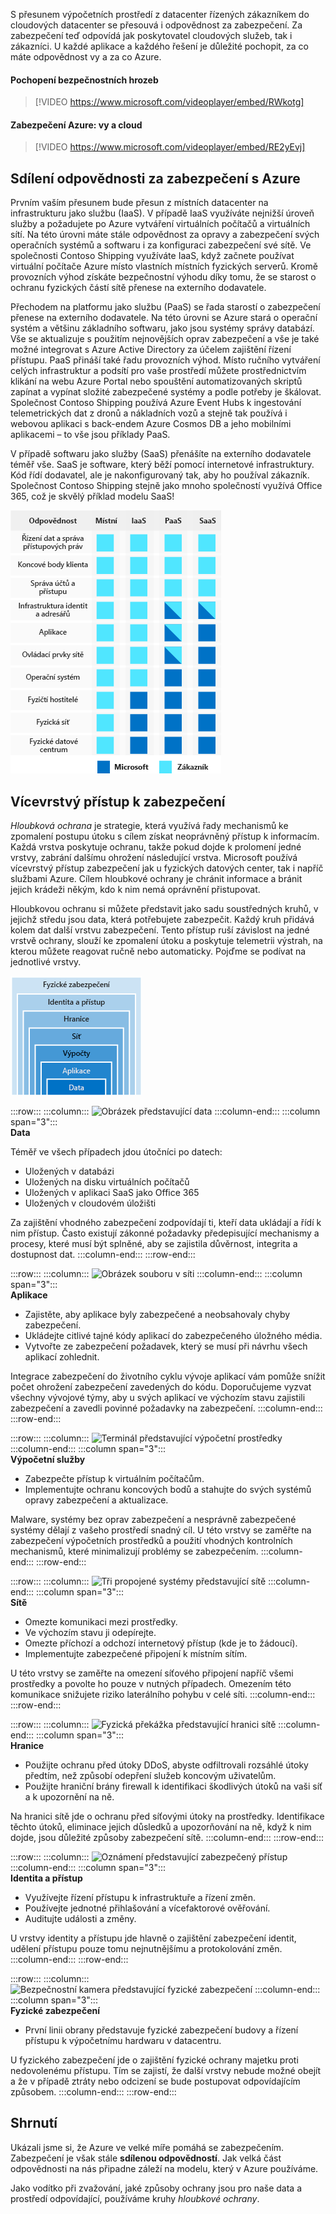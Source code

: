 S přesunem výpočetních prostředí z datacenter řízených zákazníkem do cloudových datacenter se přesouvá i odpovědnost za zabezpečení. Za zabezpečení teď odpovídá jak poskytovatel cloudových služeb, tak i zákazníci. U každé aplikace a každého řešení je důležité pochopit, za co máte odpovědnost vy a za co Azure.

#### <a name="understand-security-threats"></a>Pochopení bezpečnostních hrozeb

> [!VIDEO https://www.microsoft.com/videoplayer/embed/RWkotg]

#### <a name="azure-security-you-versus-the-cloud"></a>Zabezpečení Azure: vy a cloud

> [!VIDEO https://www.microsoft.com/videoplayer/embed/RE2yEvj]

## <a name="share-security-responsibility-with-azure"></a>Sdílení odpovědnosti za zabezpečení s Azure

Prvním vaším přesunem bude přesun z místních datacenter na infrastrukturu jako službu (IaaS). V případě IaaS využíváte nejnižší úroveň služby a požadujete po Azure vytváření virtuálních počítačů a virtuálních sítí. Na této úrovni máte stále odpovědnost za opravy a zabezpečení svých operačních systémů a softwaru i za konfiguraci zabezpečení své sítě. Ve společnosti Contoso Shipping využíváte IaaS, když začnete používat virtuální počítače Azure místo vlastních místních fyzických serverů. Kromě provozních výhod získáte bezpečnostní výhodu díky tomu, že se starost o ochranu fyzických částí sítě přenese na externího dodavatele.

Přechodem na platformu jako službu (PaaS) se řada starostí o zabezpečení přenese na externího dodavatele. Na této úrovni se Azure stará o operační systém a většinu základního softwaru, jako jsou systémy správy databází. Vše se aktualizuje s použitím nejnovějších oprav zabezpečení a vše je také možné integrovat s Azure Active Directory za účelem zajištění řízení přístupu. PaaS přináší také řadu provozních výhod. Místo ručního vytváření celých infrastruktur a podsítí pro vaše prostředí můžete prostřednictvím klikání na webu Azure Portal nebo spouštění automatizovaných skriptů zapínat a vypínat složité zabezpečené systémy a podle potřeby je škálovat. Společnost Contoso Shipping používá Azure Event Hubs k ingestování telemetrických dat z dronů a nákladních vozů a stejně tak používá i webovou aplikaci s back-endem Azure Cosmos DB a jeho mobilními aplikacemi – to vše jsou příklady PaaS.

V případě softwaru jako služby (SaaS) přenášíte na externího dodavatele téměř vše. SaaS je software, který běží pomocí internetové infrastruktury. Kód řídí dodavatel, ale je nakonfigurovaný tak, aby ho používal zákazník. Společnost Contoso Shipping stejně jako mnoho společností využívá Office 365, což je skvělý příklad modelu SaaS!

![Ilustrace, která zobrazuje, jak poskytovatelé cloudových služeb a zákazníci sdílejí povinnosti v oblasti zabezpečení v rámci různých typů implementace výpočetních služeb: místní, infrastruktura jako služba, platforma jako služba a software jako služba.](../media/shared_responsibilities.png)

## <a name="a-layered-approach-to-security"></a>Vícevrstvý přístup k zabezpečení

*Hloubková ochrana* je strategie, která využívá řady mechanismů ke zpomalení postupu útoku s cílem získat neoprávněný přístup k informacím. Každá vrstva poskytuje ochranu, takže pokud dojde k prolomení jedné vrstvy, zabrání dalšímu ohrožení následující vrstva. Microsoft používá vícevrstvý přístup zabezpečení jak u fyzických datových center, tak i napříč službami Azure. Cílem hloubkové ochrany je chránit informace a bránit jejich krádeži někým, kdo k nim nemá oprávnění přistupovat.

Hloubkovou ochranu si můžete představit jako sadu soustředných kruhů, v jejichž středu jsou data, která potřebujete zabezpečit. Každý kruh přidává kolem dat další vrstvu zabezpečení. Tento přístup ruší závislost na jedné vrstvě ochrany, slouží ke zpomalení útoku a poskytuje telemetrii výstrah, na kterou můžete reagovat ručně nebo automaticky. Pojďme se podívat na jednotlivé vrstvy.

![Ilustrace zobrazující Hloubkovou obranu s Daty v centru. Okruhy zabezpečení dat jsou: aplikace, výpočetní prostředky, sítě, hranice, identita a přístup a fyzické zabezpečení.](../media/defense_in_depth_layers_small.PNG)

:::row:::
  :::column:::
    ![Obrázek představující data](../media/2-data.png)
  :::column-end:::
    :::column span="3":::  
**Data**

Téměř ve všech případech jdou útočníci po datech:

- Uložených v databázi
- Uložených na disku virtuálních počítačů
- Uložených v aplikaci SaaS jako Office 365
- Uložených v cloudovém úložišti

Za zajištění vhodného zabezpečení zodpovídají ti, kteří data ukládají a řídí k nim přístup. Často existují zákonné požadavky předepisující mechanismy a procesy, které musí být splněné, aby se zajistila důvěrnost, integrita a dostupnost dat.
  :::column-end:::
:::row-end:::

:::row:::
  :::column:::
    ![Obrázek souboru v síti](../media/2-application.png)
  :::column-end:::
    :::column span="3":::  
**Aplikace**

- Zajistěte, aby aplikace byly zabezpečené a neobsahovaly chyby zabezpečení.
- Ukládejte citlivé tajné kódy aplikací do zabezpečeného úložného média.
- Vytvořte ze zabezpečení požadavek, který se musí při návrhu všech aplikací zohlednit.

Integrace zabezpečení do životního cyklu vývoje aplikací vám pomůže snížit počet ohrožení zabezpečení zavedených do kódu. Doporučujeme vyzvat všechny vývojové týmy, aby u svých aplikací ve výchozím stavu zajistili zabezpečení a zavedli povinné požadavky na zabezpečení.
  :::column-end:::
:::row-end:::

:::row:::
  :::column:::
    ![Terminál představující výpočetní prostředky](../media/2-compute.png)
  :::column-end:::
    :::column span="3":::  
**Výpočetní služby**

- Zabezpečte přístup k virtuálním počítačům.
- Implementujte ochranu koncových bodů a stahujte do svých systémů opravy zabezpečení a aktualizace.

Malware, systémy bez oprav zabezpečení a nesprávně zabezpečené systémy dělají z vašeho prostředí snadný cíl. U této vrstvy se zaměřte na zabezpečení výpočetních prostředků a použití vhodných kontrolních mechanismů, které minimalizují problémy se zabezpečením.
  :::column-end:::
:::row-end:::

:::row:::
  :::column:::
    ![Tři propojené systémy představující sítě](../media/2-networking.png)
  :::column-end:::
    :::column span="3":::  
**Sítě**

- Omezte komunikaci mezi prostředky.
- Ve výchozím stavu ji odepírejte.
- Omezte příchozí a odchozí internetový přístup (kde je to žádoucí).
- Implementujte zabezpečené připojení k místním sítím.

U této vrstvy se zaměřte na omezení síťového připojení napříč všemi prostředky a povolte ho pouze v nutných případech. Omezením této komunikace snižujete riziko laterálního pohybu v celé síti.
  :::column-end:::
:::row-end:::

:::row:::
  :::column:::
    ![Fyzická překážka představující hranici sítě](../media/2-perimeter.png)
  :::column-end:::
    :::column span="3":::  
**Hranice**

- Použijte ochranu před útoky DDoS, abyste odfiltrovali rozsáhlé útoky předtím, než způsobí odepření služeb koncovým uživatelům.
- Použijte hraniční brány firewall k identifikaci škodlivých útoků na vaši síť a k upozornění na ně.

Na hranici sítě jde o ochranu před síťovými útoky na prostředky. Identifikace těchto útoků, eliminace jejich důsledků a upozorňování na ně, když k nim dojde, jsou důležité způsoby zabezpečení sítě.
  :::column-end:::
:::row-end:::

:::row:::
  :::column:::
    ![Oznámení představující zabezpečený přístup](../media/2-policies-and-access.png)
  :::column-end:::
    :::column span="3":::  
**Identita a přístup**

- Využívejte řízení přístupu k infrastruktuře a řízení změn.
- Používejte jednotné přihlašování a vícefaktorové ověřování.
- Auditujte události a změny.

U vrstvy identity a přístupu jde hlavně o zajištění zabezpečení identit, udělení přístupu pouze tomu nejnutnějšímu a protokolování změn.
  :::column-end:::
:::row-end:::

:::row:::
  :::column:::
    ![Bezpečnostní kamera představující fyzické zabezpečení](../media/2-physical-security.png)
  :::column-end:::
    :::column span="3":::  
**Fyzické zabezpečení**

- První linii obrany představuje fyzické zabezpečení budovy a řízení přístupu k výpočetnímu hardwaru v datacentru.

U fyzického zabezpečení jde o zajištění fyzické ochrany majetku proti nedovolenému přístupu. Tím se zajistí, že další vrstvy nebude možné obejít a že v případě ztráty nebo odcizení se bude postupovat odpovídajícím způsobem.
  :::column-end:::
:::row-end:::

## <a name="summary"></a>Shrnutí

Ukázali jsme si, že Azure ve velké míře pomáhá se zabezpečením. Zabezpečení je však stále **sdílenou odpovědností**. Jak velká část odpovědnosti na nás připadne záleží na modelu, který v Azure používáme.

Jako vodítko při zvažování, jaké způsoby ochrany jsou pro naše data a prostředí odpovídající, používáme kruhy *hloubkové ochrany*.
